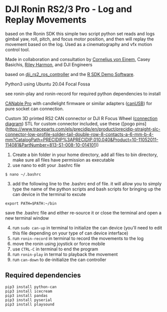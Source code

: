 # DJI Ronin RS2/3 Pro - Log and Replay Movements
based on the Ronin SDK this simple two script python set reads and logs gimbal yaw, roll, pitch, and focus motor position, and then will replay the movement based on the log. Used as a cinematography and vfx motion control tool.

Made in collaboration and consultation by [Cornelius von Einem](https://github.com/ceinem), Casey Basichis, [Riley Harmon](https://rileyharmon.com), and DJI Engineers 

based on [dji_rs2_ros_controller](https://github.com/ceinem/dji_rs2_ros_controller) and the [R SDK Demo Software](https://terra-1-g.djicdn.com/851d20f7b9f64838a34cd02351370894/DJI%20R%20SDK/SDK%20demo%20software.zip).

Python3 using Ubuntu 20.04 Focal Fossa

see ronin-play and ronin-record for required python dependencies to install

[CANable Pro](https://openlightlabs.com) with candlelight firmware or similar adapters ([canUSB](https://www.canusb.com)) for pure socket can connection. 

Custom 3D printed RS2 CAN connector or DJI R Focus Wheel ([connection diagram](https://terra-1-g.djicdn.com/851d20f7b9f64838a34cd02351370894/Ronin%E7%B3%BB%E5%88%97/External%20interface%20diagram.pdf)) 
STL for custom connector included, use these ([pogo pins] (https://www.traceparts.com/els/precidip/en/product/precidip-straight-slc-connector-low-profile-solder-tail-double-row-8-contacts-a-6-mm-b-4-mm?CatalogPath=PRECIDIP%3APRECIDIP.010.040&Product=10-11052011-114081&PartNumber=813-S1-008-10-014101))


1) Create a bin folder in your home directory, add all files to bin directory, make sure all files have permission as executable
2) use nano to edit your .bashrc file    
```
$ nano ~/.bashrc
```


3) add the following line to the .bashrc end of file. it will allow you to simply type the name of the python scripts and bash scripts for bringing up the can device in the terminal to excute
```
export PATH=$PATH:~/bin
```
save the .bashrc file and either re-source it or close the terminal and open a new terminal window


4) run `sudo can-up`  in terminal to initialize the can device (you'll need to edit this file depending on your type of can device interface)
5) run `ronin-record` in terminal to record the movements to the log
6) move the ronin using joystick or force mobile
7) use `CTRL-C` in terminal to end the program
8) run `ronin-play` in termal to playback the movement
9) run `can-down` to de-initialize the can controller


## Required dependencies
```
pip3 install python-can
pip3 install icecream
pip3 install pandas
pip3 install pyserial
pip3 install playsound
```

